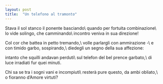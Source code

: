 ```yaml
---
layout: post
title:  "Un telefono al tramonto"
---
```


Stava il sol stanco il ponente basciando\\
quando per fortuita combinazione\\
lo vide solingo, che camminando\\
incontro veniva in sua direzione!

Col cor che battea in petto tremando,\\
volle parlargli con ammirazione -\\
e con timido garbo, sospirando,\\
diedegli un segno della sua affezione:

intanto che squilli andavan perduti\\
sul telefon del bel prence garbato,\\
di luce irradiati fur quei minuti.

Chi sa se tra i sogni vani e incompiuti\\
resterà pure questo, da ambi obliato,\\
o fioranno d’Amore virtuti?
